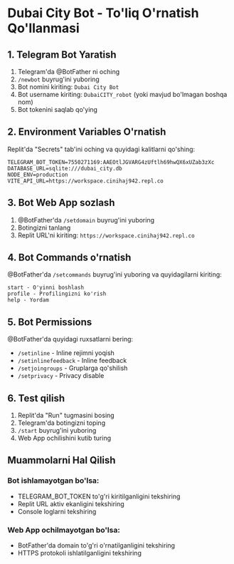 
# Dubai City Bot - To'liq O'rnatish Qo'llanmasi

## 1. Telegram Bot Yaratish

1. Telegram'da @BotFather ni oching
2. `/newbot` buyrug'ini yuboring
3. Bot nomini kiriting: `Dubai City Bot`
4. Bot username kiriting: `DubaiCITY_robot` (yoki mavjud bo'lmagan boshqa nom)
5. Bot tokenini saqlab qo'ying

## 2. Environment Variables O'rnatish

Replit'da "Secrets" tab'ini oching va quyidagi kalitlarni qo'shing:

```
TELEGRAM_BOT_TOKEN=7550271169:AAEOtlJGVARG4zUftlh69hwQX6xUZab3zXc
DATABASE_URL=sqlite:///dubai_city.db
NODE_ENV=production
VITE_API_URL=https://workspace.cinihaj942.repl.co
```

## 3. Bot Web App sozlash

1. @BotFather'da `/setdomain` buyrug'ini yuboring
2. Botingizni tanlang
3. Replit URL'ni kiriting: `https://workspace.cinihaj942.repl.co`

## 4. Bot Commands o'rnatish

@BotFather'da `/setcommands` buyrug'ini yuboring va quyidagilarni kiriting:

```
start - O'yinni boshlash
profile - Profilingizni ko'rish
help - Yordam
```

## 5. Bot Permissions

@BotFather'da quyidagi ruxsatlarni bering:
- `/setinline` - Inline rejimni yoqish
- `/setinlinefeedback` - Inline feedback
- `/setjoingroups` - Gruplarga qo'shilish
- `/setprivacy` - Privacy disable

## 6. Test qilish

1. Replit'da "Run" tugmasini bosing
2. Telegram'da botingizni toping
3. `/start` buyrug'ini yuboring
4. Web App ochilishini kutib turing

## Muammolarni Hal Qilish

### Bot ishlamayotgan bo'lsa:
- TELEGRAM_BOT_TOKEN to'g'ri kiritilganligini tekshiring
- Replit URL aktiv ekanligini tekshiring
- Console loglarni tekshiring

### Web App ochilmayotgan bo'lsa:
- BotFather'da domain to'g'ri o'rnatilganligini tekshiring
- HTTPS protokoli ishlatilganligini tekshiring
